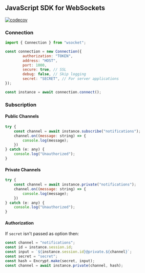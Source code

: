 ## JavaScript SDK for WebSockets

[![codecov](https://codecov.io/gh/ZenPub/SDK-JS/graph/badge.svg?token=93RO9F0OE2)](https://codecov.io/gh/ZenPub/SDK-JS)

### Connection

```js
import { Connection } from "wsocket";

const connection = new Connection({
        authorization: "TOKEN",
        address: "HOST",
        port: 1000,
        secure: true, // SSL
        debug: false, // Skip logging
        secret: "SECRET", // For server applications
});

const instance = await connection.connect();
```

### Subscription

#### Public Channels

```js
try {
    const channel = await instance.subscribe("notifications");
    channel.on((message: string) => {
        console.log(message);
    })  
} catch (e: any) {
    console.log("Unauthorized");   
}
```

#### Private Channels

```js
try {
    const channel = await instance.private("notifications");
    channel.on((message: string) => {
        console.log(message);
    })  
} catch (e: any) {
    console.log("Unauthorized");   
}
```

#### Authorization

If `secret` isn't passed as option then:

```js
const channel = "notifications";
const id = instance.session.id;
const input = `${instance.session.id}@private.${channel}`;
const secret = "secret";
const hash = Encrypt.make(secret, input);
const channel = await instance.private(channel, hash);
```